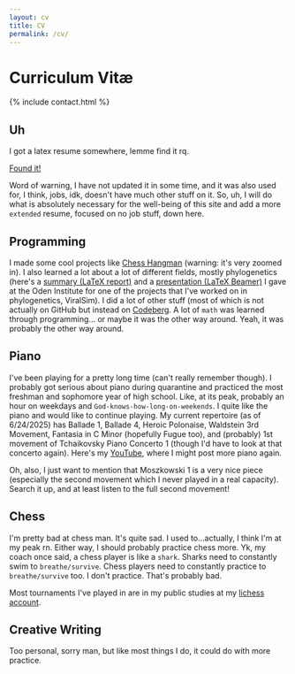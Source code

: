 ```yaml
---
layout: cv
title: CV
permalink: /cv/
---
```


# Curriculum Vitæ

{% include contact.html %}

## Uh

I got a latex resume somewhere, lemme find it rq.

<a href="/assets/files/BenjaminCai_Resume-2.pdf" target="_blank">Found it!</a>

Word of warning, I have not updated it in some time, and it was also used for, I think, jobs, idk, doesn't have much other stuff on it. So, uh, I will do what is absolutely necessary for the well-being of this site and add a more `extended` resume, focused on no job stuff, down here.

## Programming
I made some cool projects like <a href="/webProjects/chessHangman/index.html" target="_blank">Chess Hangman</a> (warning: it's very zoomed in). I also learned a lot about a lot of different fields, mostly phylogenetics (here's a <a href="/assets/files/ViralSim_Report.pdf" target="_blank">summary (LaTeX report)</a> and a <a href="/assets/files/BenjaminCai_Oden_Presentation.pdf" target="_blank">presentation (LaTeX Beamer)</a> I gave at the Oden Institute for one of the projects that I've worked on in phylogenetics, ViralSim). I did a lot of other stuff (most of which is not actually on GitHub but instead on <a href="https://codeberg.org/melthorm" target="_blank">Codeberg</a>. A lot of `math` was learned through programming... or maybe it was the other way around. Yeah, it was probably the other way around.

## Piano
I've been playing for a pretty long time (can't really remember though). I probably got serious about piano during quarantine and practiced the most freshman and sophomore year of high school. Like, at its peak, probably an hour on weekdays and `God-knows-how-long-on-weekends`. I quite like the piano and would like to continue playing. My current repertoire (as of 6/24/2025) has Ballade 1, Ballade 4, Heroic Polonaise, Waldstein 3rd Movement, Fantasia in C Minor (hopefully Fugue too), and (probably) 1st movement of Tchaikovsky Piano Concerto 1 (though I'd have to look at that concerto again). Here's my <a href="https://www.youtube.com/@BenjaminCai" target="_blank">YouTube</a>, where I might post more piano again.

Oh, also, I just want to mention that Moszkowski 1 is a very nice piece (especially the second movement which I never played in a real capacity). Search it up, and at least listen to the full second movement!

## Chess
I'm pretty bad at chess man. It's quite sad. I used to...actually, I think I'm at my peak rn. Either way, I should probably practice chess more. Yk, my coach once said, a chess player is like a `shark`. Sharks need to constantly swim to `breathe/survive`. Chess players need to constantly practice to `breathe/survive` too. I don't practice. That's probably bad.

Most tournaments I've played in are in my public studies at my <a href="https://lichess.org/@/TurboCompass" target="_blank">lichess account</a>.

## Creative Writing
Too personal, sorry man, but like most things I do, it could do with more practice.
